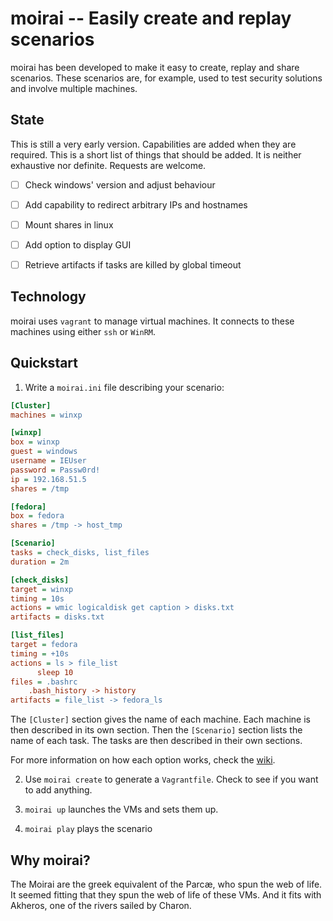 # moirai -- Easily create and replay scenarios

moirai has been developed to make it easy to create, replay and share scenarios. 
These scenarios are, for example, used to test security solutions and involve 
multiple machines.


## State

This is still a very early version. Capabilities are added when they are 
required. This is a short list of things that should be added. It is neither 
exhaustive nor definite. Requests are welcome.

- [ ] Check windows' version and adjust behaviour
- [ ] Add capability to redirect arbitrary IPs and hostnames
- [ ] Mount shares in linux
- [ ] Add option to display GUI
- [ ] Retrieve artifacts if tasks are killed by global timeout


## Technology

moirai uses `vagrant` to manage virtual machines. It connects to these machines 
using either `ssh` or `WinRM`.


## Quickstart

1. Write a `moirai.ini` file describing your scenario:

```ini
[Cluster]
machines = winxp

[winxp]
box = winxp
guest = windows
username = IEUser
password = Passw0rd!
ip = 192.168.51.5
shares = /tmp

[fedora]
box = fedora
shares = /tmp -> host_tmp

[Scenario]
tasks = check_disks, list_files
duration = 2m

[check_disks]
target = winxp
timing = 10s
actions = wmic logicaldisk get caption > disks.txt
artifacts = disks.txt

[list_files]
target = fedora
timing = +10s
actions = ls > file_list
	  sleep 10
files = .bashrc
	.bash_history -> history
artifacts = file_list -> fedora_ls
```

The `[Cluster]` section gives the name of each machine. Each machine is then 
described in its own section. Then the `[Scenario]` section lists the name of 
each task. The tasks are then described in their own sections.

For more information on how each option works, check the [wiki](../../wiki).


2. Use `moirai create` to generate a `Vagrantfile`. Check to see if you want to 
   add anything.

3. `moirai up` launches the VMs and sets them up.

4. `moirai play` plays the scenario


## Why moirai?

The Moirai are the greek equivalent of the Parcæ, who spun the web of life. It 
seemed fitting that they spun the web of life of these VMs. And it fits with 
Akheros, one of the rivers sailed by Charon.
